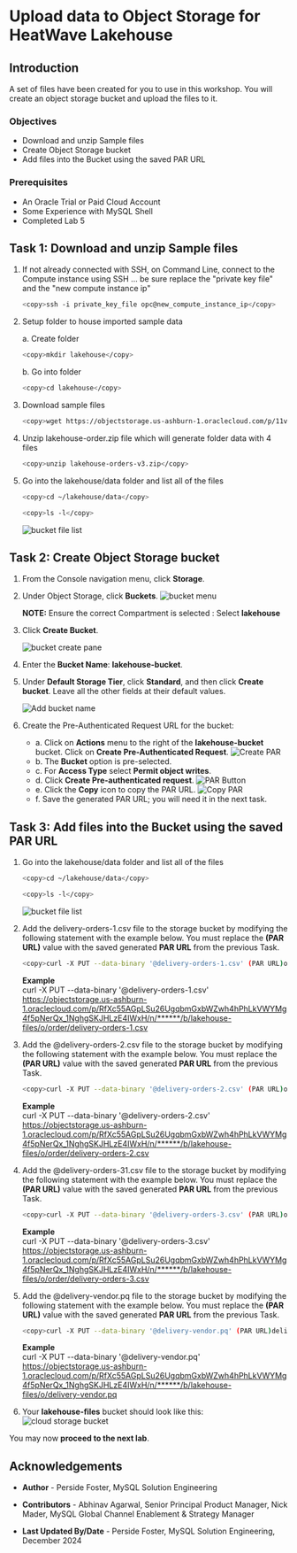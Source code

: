 # Upload data to Object Storage for HeatWave Lakehouse

## Introduction

A set of files have been created for you to use in this workshop. You will create an object storage bucket and upload the files to it.

### Objectives

- Download and unzip  Sample files
- Create Object Storage bucket
- Add files into  the Bucket using the saved PAR URL

### Prerequisites

- An Oracle Trial or Paid Cloud Account
- Some Experience with MySQL Shell
- Completed Lab 5

## Task 1: Download and unzip  Sample files

1. If not already connected with SSH, on Command Line, connect to the Compute instance using SSH ... be sure replace the  "private key file"  and the "new compute instance ip"

     ```bash
    <copy>ssh -i private_key_file opc@new_compute_instance_ip</copy>
     ```

2. Setup folder to house imported sample data

    a. Create folder

    ```bash
    <copy>mkdir lakehouse</copy>
     ```

    b. Go into folder

    ```bash
    <copy>cd lakehouse</copy>
     ```

3. Download sample files

    ```bash
    <copy>wget https://objectstorage.us-ashburn-1.oraclecloud.com/p/11vOOD1Z73v4baInYk3QlKOOZWb1BMo4gIcogWrO0jS4GQ29yFaQxwW9Jl6ufOFm/n/mysqlpm/b/mysql_customer_orders/o/lakehouse/lakehouse-orders-v3.zip</copy>
     ```

4. Unzip lakehouse-order.zip file which will generate folder data with 4 files

    ```bash
    <copy>unzip lakehouse-orders-v3.zip</copy>
     ```

5. Go into the lakehouse/data folder and list all of the files

    ```bash
    <copy>cd ~/lakehouse/data</copy>
    ```

    ```bash
    <copy>ls -l</copy>
    ```

    ![bucket file list](./images/datafiles-list.png "datafiles list")

## Task 2: Create Object Storage bucket

1. From the Console navigation menu, click **Storage**.

2. Under Object Storage, click **Buckets**.
    ![bucket menu](./images/cloud-storage-menu.png "cloud storage menu")

    **NOTE:** Ensure the correct Compartment is selected : Select **lakehouse**

3. Click **Create Bucket**.

    ![bucket create pane](./images/cloud-storage-bucket.png "cloud storage bucket")

4. Enter the **Bucket Name**: **lakehouse-bucket**.
5. Under **Default Storage Tier**, click **Standard**, and then click **Create bucket**. Leave all the other fields at their default values.

    ![Add bucket name](./images/create-lakehous-bucket.png "create bucket")

6. Create the  Pre-Authenticated Request URL for the bucket:
     - a. Click on **Actions** menu to the right of the **lakehouse-bucket** bucket.  Click on **Create Pre-Authenticated Request**.
        ![Create PAR](./images/create-lakehous-bucket-par-load.png "bucket par load")
     - b. The **Bucket** option is pre-selected.
     - c. For **Access Type** select **Permit object writes**.
     - d. Click **Create Pre-authenticated request**.
        ![PAR Button](./images/create-lakehous-bucket-par-load-button.png " bucket par load button")
     - e. Click the **Copy** icon to copy the PAR URL.
        ![Copy PAR](./images/create-lakehous-bucket-par-copy-load.png "bucket par load copy")
     - f. Save the generated PAR URL; you will need it in the next task.

## Task 3: Add files into  the Bucket using the saved PAR URL

1. Go into the lakehouse/data folder and list all of the files

    ```bash
    <copy>cd ~/lakehouse/data</copy>
    ```

    ```bash
    <copy>ls -l</copy>
    ```

    ![bucket file list](./images/datafiles-list.png "datafiles list")

2. Add the delivery-orders-1.csv file to the storage bucket by modifying the following statement with the example below. You must replace the **(PAR URL)** value with the saved generated **PAR URL** from the previous Task.

    ```bash
    <copy>curl -X PUT --data-binary '@delivery-orders-1.csv' (PAR URL)order/delivery-orders-1.csv</copy>
     ```

     **Example**  
     curl -X PUT --data-binary '@delivery-orders-1.csv' https://objectstorage.us-ashburn-1.oraclecloud.com/p/RfXc55AGpLSu26UgqbmGxbWZwh4hPhLkVWYMg4f5pNerQx_1NghgSKJHLzE4IWxH/n/******/b/lakehouse-files/o/order/delivery-orders-1.csv

3. Add the @delivery-orders-2.csv file to the storage bucket by modifying the following statement with the example below. You must replace the **(PAR URL)** value with the saved generated **PAR URL** from the previous Task.

    ```bash
    <copy>curl -X PUT --data-binary '@delivery-orders-2.csv' (PAR URL)order/delivery-orders-2.csv</copy>
     ```

     **Example**  
     curl -X PUT --data-binary '@delivery-orders-2.csv' https://objectstorage.us-ashburn-1.oraclecloud.com/p/RfXc55AGpLSu26UgqbmGxbWZwh4hPhLkVWYMg4f5pNerQx_1NghgSKJHLzE4IWxH/n/******/b/lakehouse-files/o/order/delivery-orders-2.csv

4. Add the @delivery-orders-31.csv file to the storage bucket by modifying the following statement with the example below. You must replace the **(PAR URL)** value with the saved generated **PAR URL** from the previous Task.

    ```bash
    <copy>curl -X PUT --data-binary '@delivery-orders-3.csv' (PAR URL)order/delivery-orders-3.csv</copy>
     ```

     **Example**  
     curl -X PUT --data-binary '@delivery-orders-3.csv' https://objectstorage.us-ashburn-1.oraclecloud.com/p/RfXc55AGpLSu26UgqbmGxbWZwh4hPhLkVWYMg4f5pNerQx_1NghgSKJHLzE4IWxH/n/******/b/lakehouse-files/o/order/delivery-orders-3.csv

5. Add the @delivery-vendor.pq file to the storage bucket by modifying the following statement with the example below. You must replace the **(PAR URL)** value with the saved generated **PAR URL** from the previous Task.

    ```bash
    <copy>curl -X PUT --data-binary '@delivery-vendor.pq' (PAR URL)delivery-vendor.pq</copy>
     ```

     **Example**  
     curl -X PUT --data-binary '@delivery-vendor.pq' https://objectstorage.us-ashburn-1.oraclecloud.com/p/RfXc55AGpLSu26UgqbmGxbWZwh4hPhLkVWYMg4f5pNerQx_1NghgSKJHLzE4IWxH/n/******/b/lakehouse-files/o/delivery-vendor.pq

6. Your **lakehouse-files** bucket should look like this:
    ![cloud storage bucket](./images/lakehouse-bucket.png "lakehouse bucket")

You may now **proceed to the next lab**.

## Acknowledgements

- **Author** - Perside Foster, MySQL Solution Engineering

- **Contributors** - Abhinav Agarwal, Senior Principal Product Manager, Nick Mader, MySQL Global Channel Enablement & Strategy Manager
- **Last Updated By/Date** - Perside Foster, MySQL Solution Engineering, December 2024
